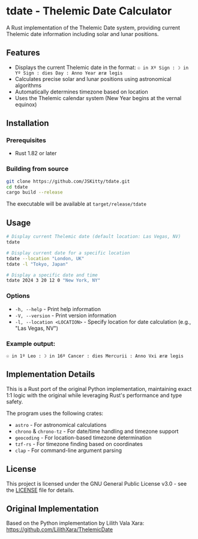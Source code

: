# tdate - Thelemic Date Calculator

A Rust implementation of the Thelemic Date system, providing current Thelemic date information including solar and lunar positions.

## Features

- Displays the current Thelemic date in the format: `☉ in Xº Sign : ☽ in Yº Sign : dies Day : Anno Year æræ legis`
- Calculates precise solar and lunar positions using astronomical algorithms
- Automatically determines timezone based on location
- Uses the Thelemic calendar system (New Year begins at the vernal equinox)

## Installation

### Prerequisites
- Rust 1.82 or later

### Building from source

```bash
git clone https://github.com/JSKitty/tdate.git
cd tdate
cargo build --release
```

The executable will be available at `target/release/tdate`

## Usage

```bash
# Display current Thelemic date (default location: Las Vegas, NV)
tdate

# Display current date for a specific location
tdate --location "London, UK"
tdate -l "Tokyo, Japan"

# Display a specific date and time
tdate 2024 3 20 12 0 "New York, NY"
```

### Options

- `-h, --help` - Print help information
- `-V, --version` - Print version information  
- `-l, --location <LOCATION>` - Specify location for date calculation (e.g., "Las Vegas, NV")

### Example output:
```
☉ in 1º Leo : ☽ in 16º Cancer : dies Mercurii : Anno Vxi æræ legis
```

## Implementation Details

This is a Rust port of the original Python implementation, maintaining exact 1:1 logic with the original while leveraging Rust's performance and type safety.

The program uses the following crates:
- `astro` - For astronomical calculations
- `chrono` & `chrono-tz` - For date/time handling and timezone support
- `geocoding` - For location-based timezone determination
- `tzf-rs` - For timezone finding based on coordinates
- `clap` - For command-line argument parsing

## License

This project is licensed under the GNU General Public License v3.0 - see the [LICENSE](LICENSE) file for details.

## Original Implementation

Based on the Python implementation by Lilith Vala Xara: https://github.com/LilithXara/ThelemicDate
